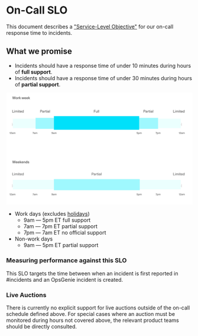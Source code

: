 # On-Call SLO

This document describes a
["Service-Level Objective"](https://landing.google.com/sre/sre-book/chapters/service-level-objectives/) for our
on-call response time to incidents.

## What we promise

- Incidents should have a response time of under 10 minutes during hours of **full support**.
- Incidents should have a response time of under 30 minutes during hours of **partial support**.

![visualization of our on-call SLO](images/on-call-slo.jpg)

- Work days (excludes
  [holidays](https://docs.google.com/document/d/16FQ0nKIJ_Eb11kWQd70neB7V3i51ixUsf-CB5f_rAMo/edit#heading=h.d93f947ory))
  - 9am — 5pm ET full support
  - 7am — 7pm ET partial support
  - 7pm — 7am ET no official support
- Non-work days
  - 9am — 5pm ET partial support

### Measuring performance against this SLO

This SLO targets the time between when an incident is first reported in #incidents and an OpsGenie incident is
created.

### Live Auctions

There is currently no explicit support for live auctions outside of the on-call schedule defined above. For special
cases where an auction must be monitored during hours not covered above, the relevant product teams should be
directly consulted.
